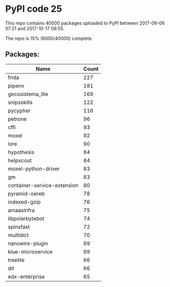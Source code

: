 # PyPI code 25

This repo contains 40000 packages uploaded to PyPI between 
2017-09-06 07:21 and 2017-10-17 08:55.

The repo is 15% (6000/40000) complete.

## Packages:

| Name  | Count |
| ----- | ----- |
| frida | 227 |
| pipenv | 181 |
| gecosistema_lite | 169 |
| snipsskills | 122 |
| pycypher | 116 |
| petrone | 96 |
| cffi | 93 |
| moxel | 92 |
| lore | 90 |
| hypothesis | 84 |
| helpscout | 84 |
| moxel-python-driver | 83 |
| gm | 83 |
| container-service-extension | 80 |
| pyramid-oereb | 78 |
| indexed-gzip | 76 |
| amaasinfra | 75 |
| libpolarbytebot | 74 |
| spinsfast | 72 |
| multidict | 70 |
| nanowire-plugin | 69 |
| klue-microservice | 69 |
| treelite | 66 |
| dit | 66 |
| edx-enterprise | 65 |


